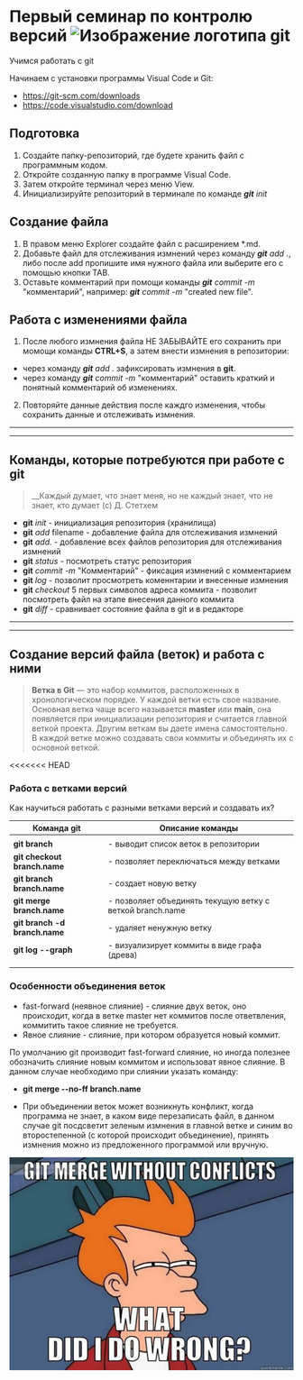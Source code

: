 # Первый семинар по контролю версий ![Изображение логотипа git](./git.jpeg)
Учимся работать с git 

Начинаем с установки программы Visual Code и Git:

* <https://git-scm.com/downloads>
* <https://code.visualstudio.com/download>

## Подготовка
1. Создайте папку-репозиторий, где будете хранить файл с программным кодом.
2. Откройте созданную папку в программе Visual Code.
3. Затем откройте терминал через меню View.
4. Инициализируйте репозиторий в терминале по команде ***git*** *init*
## Создание файла
1. В правом меню Explorer создайте файл с расширением *.md.
2. Добавьте файл для отслеживания измнений через команду ***git*** *add .*, либо после add пропишите имя нужного файла или выберите его с помощью кнопки TAB.
3. Оставьте комментарий при помощи команды ***git*** *commit -m* "комментарий", например: ***git*** *commit -m* "created new file".
## Работа с изменениями файла 
1. После любого измнения файла НЕ ЗАБЫВАЙТЕ его сохранить при момощи команды **CTRL+S**, а затем внести измнения в репозитории:
* через команду  ***git*** *add .* зафиксировать измнения в **git**.
* через команду ***git*** *commit -m* "комментарий" оставить краткий и понятный комментарий об изменениях.
2. Повторяйте данные действия после каждго изменения, чтобы сохранить данные и отслеживать измнения. 

----
----
## Команды, которые потребуются при работе с **git**

> __Каждый думает, что знает меня, но не каждый знает, что не знает, кто думает (с) Д. Стетхем

* **git** *init* - инициализация репозитория (хранилища)
* **git** *add* filename - добавление файла для отслеживания измнений
* **git** *add.* - добавление всех файлов репозитория для отслеживания измнений
* **git** *status* - посмотреть статус репозитория
* **git** *commit -m* "Комментарий" - фиксация измнений с комментарием
* **git** *log* - позволит просмотреть коменнтарии и внесенные измнения
* **git** *checkout* 5 первых символов адреса коммита - позволит посмотреть файл на этапе внесения данного коммита
* **git** *diff* - сравнивает состояние файла в git и в редакторе
____
____
## Создание версий файла (веток) и работа с ними

> __Ветка в Git__ — это набор коммитов, расположенных в хронологическом порядке. У каждой ветки есть свое название. Основная ветка чаще всего называется __master__ или __main__, она появляется при инициализации репозитория и считается главной веткой проекта. Другим веткам вы даете имена самостоятельно. В каждой ветке можно создавать свои коммиты и объединять их с основной веткой. 

<<<<<<< HEAD
### Работа с ветками версий
Как  научиться работать с разными ветками версий и создавать их? 

|Команда git|Описание команды|
|-|-----------|
|||
|__git branch__| - выводит список веток в репозитории|
|__git checkout branch.name__| - позволяет переключаться между ветками|
|__git branch branch.name__| - создает новую ветку|
|__git merge branch.name__| - позволяет объединять текущую ветку с веткой branch.name|
|__git branch -d branch.name__| - удаляет ненужную ветку|
|__git log --graph__| - визуализирует коммиты в виде графа (древа)|
|||
|||

### Особенности объединения веток

* fast-forward (неявное слияние) - слияние двух веток, оно происходит, когда в ветке master нет коммитов после ответвления, коммитить такое слияние не требуется.
* Явное слияние  - слияние, при котором образуется новый коммит. 

По умолчанию git производит fast-forward слияние, но иногда полезнее обозначить слияние новым коммитом и использоват явное слияние. В данном случае необходимо при слиянии указать команду: 

* __git merge --no-ff branch.name__

* При объединении веток может возникнуть конфликт, когда программа не знает, в каком виде перезаписать файл, в данном случае git посдсветит зеленым измнения в главной ветке и синим во второстепенной (с которой происходит объединение), принять измнения можно из предложенного программой или вручную. 

![Картинка с сомневающимся бартом](./git-merge-without-conflict.jpg)